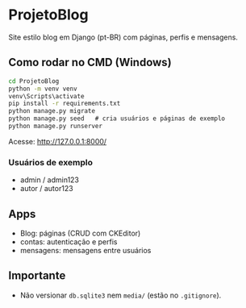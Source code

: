 # ProjetoBlog
Site estilo blog em Django (pt-BR) com páginas, perfis e mensagens.

## Como rodar no CMD (Windows)
```cmd
cd ProjetoBlog
python -m venv venv
venv\Scripts\activate
pip install -r requirements.txt
python manage.py migrate
python manage.py seed   # cria usuários e páginas de exemplo
python manage.py runserver
```
Acesse: http://127.0.0.1:8000/

### Usuários de exemplo
- admin / admin123
- autor / autor123

## Apps
- Blog: páginas (CRUD com CKEditor)
- contas: autenticação e perfis
- mensagens: mensagens entre usuários

## Importante
- Não versionar `db.sqlite3` nem `media/` (estão no `.gitignore`).
